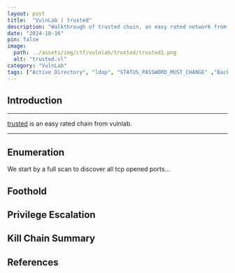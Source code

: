 ```yaml
---
layout: post
title:  "VulnLab | trusted"
description: "Walkthrough of trusted chain, an easy rated network from VulnLab"
date: "2024-10-16"
pin: false
image:
  path: ../assets/img/ctf/vulnlab/trusted/trusted1.png
  alt: "trusted.vl"
category: "VulnLab"
tags: ["Active Directory", "ldap", "STATUS_PASSWORD_MUST_CHANGE" ,"Backup Operators"]
---
```


## Introduction
------------------------------------------------------------------------------------------
[trusted](https://www.vulnlab.com/machines)  is an easy rated chain from vulnlab.

------------------------------------------------------------------------------------------


## Enumeration
We start by a full scan to discover all tcp opened ports...

## Foothold



## Privilege Escalation



## Kill Chain Summary



## References
